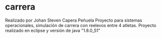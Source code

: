 # carrera
Realizado por Johan Steven Capera Peñuela
Proyecto para sistemas operacionales, simulación de carrera con reelevos entre 4 atletas. 
Proyecto realizado en eclipse y versión de java "1.8.0_51"
